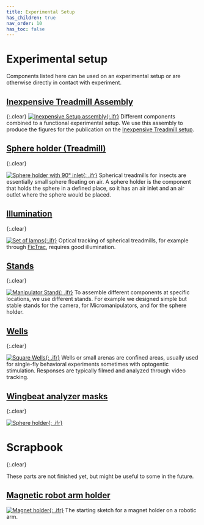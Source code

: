 ```yaml
---
title: Experimental Setup
has_children: true
nav_order: 10
has_toc: false
---
```


# Experimental setup

Components listed here can be used on an experimental setup or are otherwise directly in contact with experiment.

## [Inexpensive Treadmill Assembly](/setup/inexpensive-treadmill)
{:.clear}
[![Inexpensive Setup assembly]({{"/assets/img/Experimental-Setup/Inexpensive-Treadmill_Assembly/Inexpensive-Treadmill_Assembly.png"|relative_url}}){:.ifr}](/setup/inexpensive-treadmill)
Different components combined to a functional experimental setup. We use this assembly to produce the figures for the publication on the [Inexpensive Treadmill setup](/inexpensive-treadmill).

## [Sphere holder (Treadmill)](/setup/sphere-holder)
{:.clear}

[![Sphere holder with 90° inlet]({{"/assets/img/Experimental-Setup/Treadmill_Sphere_Holder/Treadmill_Sphere_Holder_9mm-ball_90deg.png"|relative_url}}){: .ifr}](/setup/sphere-holder)
Spherical treadmills for insects are essentially small sphere floating on air. A sphere holder is the component that holds the sphere in a defined place, so it has an air inlet and an air outlet where the sphere would be placed.

## [Illumination](/setup/illumination)
{:.clear}

[![Set of lamps]({{"/assets/img/Experimental-Setup/Lamp_LED_5mm/illumination-lamps.png"|relative_url}}){:.ifr}](/setup/illumination)
Optical tracking of spherical treadmills, for example through [FicTrac](https://github.com/rjdmoore/fictrac), requires good illumination. 

## [Stands](/setup/stands)
{:.clear}

[![Manipulator Stand]({{"/assets/img/Experimental-Setup/Stands/Stand_Treadmill_Sphere_Holder.png"|relative_url}}){: .ifr}](/setup/stands)
To assemble different components at specific locations, we use different stands. For example we designed simple but stable stands for the camera, for Micromanipulators, and for the sphere holder.

## [Wells](/setup/wells)
{:.clear}

[![Square Wells]({{"/assets/img/Experimental-Setup/Square_wells_90mm/Wells_3x3_optogenetics.png"|relative_url}}){: .ifr}](/setup/wells)
Wells or small arenas are confined areas, usually used for single-fly behavioral experiments sometimes with optogentic stimulation. Responses are typically filmed and analyzed through video tracking. 

## [Wingbeat analyzer masks](/setup/wba-masks)
{:.clear}

[![Sphere holder]({{"/assets/img/Experimental-Setup/Wingbeat-Analyzer_sensor-masks/Wingbeat-Analyzer_sensor-masks.png"|relative_url}}){: .ifr}](/setup/wba-masks)

# Scrapbook
{:.clear}

These parts are not finished yet, but might be useful to some in the future.

## [Magnetic robot arm holder](/setup/magnet-holder)

[![Magnet holder]({{"/assets/img/Experimental-Setup/Robot_Arm_Magnet-Holder/Robot_Arm_Magnet-Holder.png"|relative_url}}){: .ifr}](/setup/magnet-holder)
The starting sketch for a magnet holder on a robotic arm. 
